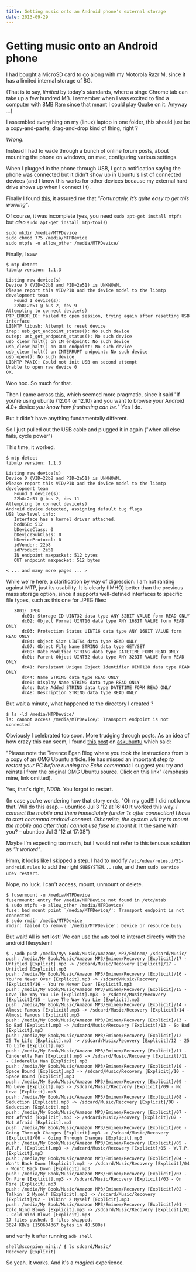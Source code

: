 ```yaml
---
title: Getting music onto an Android phone's external storage
date: 2013-09-29
---
```


Getting music onto an Android phone
==================================

I had bought a MicroSD card to go along with my Motorola Razr M, since it has a limited internal storage of 8G.

(That is to say, _limited_ by today's standards, where a singe Chrome tab can take up a few hundred MB. I remember when I was excited to find a computer with 8MB Ram since that meant I could play Quake on it. Anyway ...)

I assembled everything on my (linux) laptop in one folder, this should just be a copy-and-paste, drag-and-drop kind of thing, right ?

_Wrong_.

Instead I had to wade through a bunch of online forum posts, about mounting the phone on windows, on mac, configuring various settings.

When I plugged in the phone through USB, I got a notification saying the phone was connected but it didn't show up in Ubuntu's list of connected devices (and I know this works for other devices because my external hard drive shows up when I connect i
t).

Finally I found [this](http://www.mysolutions.it/mounting-your-mtp-androids-sd-card-on-ubuntu/), it assured me that _"Fortunately, it’s quite easy to get this working"_.

Of course, it was incomplete (yes, you need `sudo apt-get install mtpfs` but *also* `sudo apt-get install mtp-tools`)

```shell
sudo mkdir /media/MTPDevice
sudo chmod 775 /media/MTPDevice
sudo mtpfs -o allow_other /media/MTPDevice/
```

Finally, I saw

```shell
$ mtp-detect
libmtp version: 1.1.3

Listing raw device(s)
Device 0 (VID=22b8 and PID=2e51) is UNKNOWN.
Please report this VID/PID and the device model to the libmtp development team
   Found 1 device(s):
   22b8:2e51 @ bus 2, dev 9
Attempting to connect device(s)
PTP_ERROR_IO: failed to open session, trying again after resetting USB interface
LIBMTP libusb: Attempt to reset device
inep: usb_get_endpoint_status(): No such device
outep: usb_get_endpoint_status(): No such device
usb_clear_halt() on IN endpoint: No such device
usb_clear_halt() on OUT endpoint: No such device
usb_clear_halt() on INTERRUPT endpoint: No such device
usb_open(): No such device
LIBMTP PANIC: Could not init USB on second attempt
Unable to open raw device 0
OK.
```

Woo hoo. So much for that.

Then I came across [this](http://penzoditutto.blogspot.it/2012/12/android-mtp-devices-40-mount-scripts.html), which seemed more pragmatic, since it said "If you're using ubuntu (12.04 or 12.10) and you want to browse your Android 4.0+ device _you know how frustrating can be._" Yes I do.

But it didn't have anything fundamentally different.

So I just pulled out the USB cable and plugged it in again ("when all else fails, cycle power")

This time, it worked.

```shell
$ mtp-detect
libmtp version: 1.1.3

Listing raw device(s)
Device 0 (VID=22b8 and PID=2e51) is UNKNOWN.
Please report this VID/PID and the device model to the libmtp development team
   Found 1 device(s):
   22b8:2e51 @ bus 2, dev 11
Attempting to connect device(s)
Android device detected, assigning default bug flags
USB low-level info:
   Interface has a kernel driver attached.
   bcdUSB: 512
   bDeviceClass: 0
   bDeviceSubClass: 0
   bDeviceProtocol: 0
   idVendor: 22b8
   idProduct: 2e51
   IN endpoint maxpacket: 512 bytes
   OUT endpoint maxpacket: 512 bytes

< ... and many more pages ... >
```

While we're here, a clarification by way of digression: I am not ranting against MTP, just its usability. It is clearly (IMHO) better than the previous mass storage option, since it supports well-defined interfaces to specific file types, such as this one for JPEG files:

```shell
   3801: JPEG
      dc01: Storage ID UINT32 data type ANY 32BIT VALUE form READ ONLY
      dc02: Object Format UINT16 data type ANY 16BIT VALUE form READ ONLY
      dc03: Protection Status UINT16 data type ANY 16BIT VALUE form READ ONLY
      dc04: Object Size UINT64 data type READ ONLY
      dc07: Object File Name STRING data type GET/SET
      dc09: Date Modified STRING data type DATETIME FORM READ ONLY
      dc0b: Parent Object UINT32 data type ANY 32BIT VALUE form READ ONLY
      dc41: Persistant Unique Object Identifier UINT128 data type READ ONLY
      dc44: Name STRING data type READ ONLY
      dce0: Display Name STRING data type READ ONLY
      dc4e: Date Added STRING data type DATETIME FORM READ ONLY
      dc48: Description STRING data type READ ONLY
```

But wait a minute, what happened to the directory I created ?

```shell
$ ls -ld /media/MTPDevice/
ls: cannot access /media/MTPDevice/: Transport endpoint is not connected
```

Obviously I celebrated too soon. More trudging through posts. As an idea of how crazy this can seem, I found [this post](http://askubuntu.com/questions/159095/problems-connecting-android-ics-to-ubuntu-using-mtp) on [askubuntu](http://www.askubuntu.com) which said:

"Please note the Terence Egan Blog where you took the instructions from is a copy of an OMG Ubuntu article. He has missed an important step *to restart your PC before running the Echo commands* I suggest you try and reinstall from the original OMG Ubuntu source. Click on this link" (emphasis mine, link omitted).

Yes, that's right, _N00b_. You forgot to restart.

(In case you're wondering how that story ends,
"Oh my god!!! I did not know that. Will do this asap. – ubuntico Jul 3 '12 at 16:40
It worked this way. *I connect the mobile and them immediately (under 1s after connection) I have to start command android-connect. Otherwise, the system will try to mount the mobile and after that I cannot use fuse to mount it.* It the same with you? – ubuntico Jul 3 '12 at 17:08")

Maybe I'm expecting too much, but I would not refer to this tenuous solution as _"it worked"_.

Hmm, it looks like I skipped a step. I had to modify `/etc/udev/rules.d/51-android.rules` to add the right `SUBSYSTEM...` rule, and then `sudo service udev restart`.

Nope, no luck. I can't access, mount, unmount or delete.

```shell
$ fusermount -u /media/MTPDevice 
fusermount: entry for /media/MTPDevice not found in /etc/mtab
$ sudo mtpfs -o allow_other /media/MTPDevice/
fuse: bad mount point `/media/MTPDevice/': Transport endpoint is not connected
$ sudo rmdir /media/MTPDevice
rmdir: failed to remove `/media/MTPDevice': Device or resource busy
```

But wait! All is not lost! We can use the `adb` tool to interact directly with the android filesystem!

```shell
$ ./adb push /media/My\ Book/Music/Amazon\ MP3/Eminem/ /sdcard/Music/
push: /media/My Book/Music/Amazon MP3/Eminem/Recovery [Explicit]/17 - Untitled [Explicit].mp3 -> /sdcard/Music/Recovery [Explicit]/17 - Untitled [Explicit].mp3
push: /media/My Book/Music/Amazon MP3/Eminem/Recovery [Explicit]/16 - You're Never Over [Explicit].mp3 -> /sdcard/Music/Recovery [Explicit]/16 - You're Never Over [Explicit].mp3
push: /media/My Book/Music/Amazon MP3/Eminem/Recovery [Explicit]/15 - Love The Way You Lie [Explicit].mp3 -> /sdcard/Music/Recovery [Explicit]/15 - Love The Way You Lie [Explicit].mp3
push: /media/My Book/Music/Amazon MP3/Eminem/Recovery [Explicit]/14 - Almost Famous [Explicit].mp3 -> /sdcard/Music/Recovery [Explicit]/14 - Almost Famous [Explicit].mp3
push: /media/My Book/Music/Amazon MP3/Eminem/Recovery [Explicit]/13 - So Bad [Explicit].mp3 -> /sdcard/Music/Recovery [Explicit]/13 - So Bad [Explicit].mp3
push: /media/My Book/Music/Amazon MP3/Eminem/Recovery [Explicit]/12 - 25 To Life [Explicit].mp3 -> /sdcard/Music/Recovery [Explicit]/12 - 25 To Life [Explicit].mp3
push: /media/My Book/Music/Amazon MP3/Eminem/Recovery [Explicit]/11 - Cinderella Man [Explicit].mp3 -> /sdcard/Music/Recovery [Explicit]/11 - Cinderella Man [Explicit].mp3
push: /media/My Book/Music/Amazon MP3/Eminem/Recovery [Explicit]/10 - Space Bound [Explicit].mp3 -> /sdcard/Music/Recovery [Explicit]/10 - Space Bound [Explicit].mp3
push: /media/My Book/Music/Amazon MP3/Eminem/Recovery [Explicit]/09 - No Love [Explicit].mp3 -> /sdcard/Music/Recovery [Explicit]/09 - No Love [Explicit].mp3
push: /media/My Book/Music/Amazon MP3/Eminem/Recovery [Explicit]/08 - Seduction [Explicit].mp3 -> /sdcard/Music/Recovery [Explicit]/08 - Seduction [Explicit].mp3
push: /media/My Book/Music/Amazon MP3/Eminem/Recovery [Explicit]/07 - Not Afraid [Explicit].mp3 -> /sdcard/Music/Recovery [Explicit]/07 - Not Afraid [Explicit].mp3
push: /media/My Book/Music/Amazon MP3/Eminem/Recovery [Explicit]/06 - Going Through Changes [Explicit].mp3 -> /sdcard/Music/Recovery [Explicit]/06 - Going Through Changes [Explicit].mp3
push: /media/My Book/Music/Amazon MP3/Eminem/Recovery [Explicit]/05 - W.T.P. [Explicit].mp3 -> /sdcard/Music/Recovery [Explicit]/05 - W.T.P. [Explicit].mp3
push: /media/My Book/Music/Amazon MP3/Eminem/Recovery [Explicit]/04 - Won't Back Down [Explicit].mp3 -> /sdcard/Music/Recovery [Explicit]/04 - Won't Back Down [Explicit].mp3
push: /media/My Book/Music/Amazon MP3/Eminem/Recovery [Explicit]/03 - On Fire [Explicit].mp3 -> /sdcard/Music/Recovery [Explicit]/03 - On Fire [Explicit].mp3                                                
push: /media/My Book/Music/Amazon MP3/Eminem/Recovery [Explicit]/02 - Talkin' 2 Myself [Explicit].mp3 -> /sdcard/Music/Recovery [Explicit]/02 - Talkin' 2 Myself [Explicit].mp3                              
push: /media/My Book/Music/Amazon MP3/Eminem/Recovery [Explicit]/01 - Cold Wind Blows [Explicit].mp3 -> /sdcard/Music/Recovery [Explicit]/01 - Cold Wind Blows [Explicit].mp3                                
17 files pushed. 0 files skipped.                                                                                                                                                                            
3624 KB/s (150604367 bytes in 40.580s)                                                                          
```

and verify it after running `adb shell`

```shell
shell@scorpion_mini:/ $ ls sdcard/Music/                                       
Recovery [Explicit]
```

So yeah. It works. And it's a _magical_ experience.